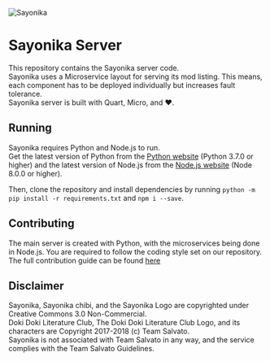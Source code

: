 ![Sayonika](https://media.discordapp.net/attachments/373669252554686464/458045399563763775/sayonika.png?width=430&height=430)

# Sayonika Server

This repository contains the Sayonika server code.  
Sayonika uses a Microservice layout for serving its mod listing. This means, each component has to be deployed individually but increases fault tolerance.  
Sayonika server is built with Quart, Micro, and :heart:.

## Running

Sayonika requires Python and Node.js to run.  
Get the latest version of Python from the [Python website](https://python.org) (Python 3.7.0 or higher) and the latest version of Node.js from the [Node.js website](https://nodejs.org) (Node 8.0.0 or higher).

Then, clone the repository and install dependencies by running `python -m pip install -r requirements.txt` and `npm i --save`.

## Contributing

The main server is created with Python, with the microservices being done in Node.js. You are required to follow the coding style set on our repository.  
The full contribution guide can be found [here](CONTRIBUTING.md)

## Disclaimer

Sayonika, Sayonika chibi, and the Sayonika Logo are copyrighted under Creative Commons 3.0 Non-Commercial.  
Doki Doki Literature Club, The Doki Doki Literature Club Logo, and its characters are Copyright 2017-2018 (c) Team Salvato.  
Sayonika is not associated with Team Salvato in any way, and the service complies with the Team Salvato Guidelines.
